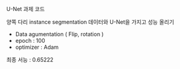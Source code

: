 U-Net 과제 코드

양쪽 다리 instance segmentation 데이터와 U-Net을 가지고 성능 올리기

- Data agumentation ( Flip, rotation )
- epoch : 100
- optimizer : Adam

최종 서능 : 0.65222

